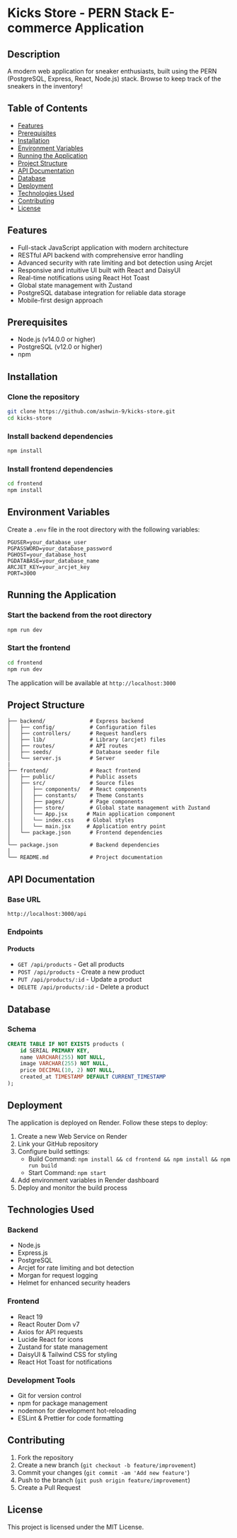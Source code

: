 # Kicks Store - PERN Stack E-commerce Application

## Description
A modern web application for sneaker enthusiasts, built using the PERN (PostgreSQL, Express, React, Node.js) stack. Browse to keep track of the sneakers in the inventory!

## Table of Contents
- [Features](#features)
- [Prerequisites](#prerequisites)
- [Installation](#installation)
- [Environment Variables](#environment-variables)
- [Running the Application](#running-the-application)
- [Project Structure](#project-structure)
- [API Documentation](#api-documentation)
- [Database](#database)
- [Deployment](#deployment)
- [Technologies Used](#technologies-used)
- [Contributing](#contributing)
- [License](#license)

## Features
- Full-stack JavaScript application with modern architecture
- RESTful API backend with comprehensive error handling
- Advanced security with rate limiting and bot detection using Arcjet
- Responsive and intuitive UI built with React and DaisyUI
- Real-time notifications using React Hot Toast
- Global state management with Zustand
- PostgreSQL database integration for reliable data storage
- Mobile-first design approach

## Prerequisites
- Node.js (v14.0.0 or higher)
- PostgreSQL (v12.0 or higher)
- npm

## Installation

### Clone the repository
```bash
git clone https://github.com/ashwin-9/kicks-store.git
cd kicks-store
```

### Install backend dependencies
```bash
npm install
```

### Install frontend dependencies
```bash
cd frontend
npm install
```

## Environment Variables
Create a `.env` file in the root directory with the following variables:

```
PGUSER=your_database_user
PGPASSWORD=your_database_password
PGHOST=your_database_host
PGDATABASE=your_database_name
ARCJET_KEY=your_arcjet_key
PORT=3000
```

## Running the Application

### Start the backend from the root directory
```bash
npm run dev
```

### Start the frontend
```bash
cd frontend
npm run dev
```

The application will be available at `http://localhost:3000`

## Project Structure
```
├── backend/              # Express backend
│   ├── config/           # Configuration files
│   ├── controllers/      # Request handlers
│   ├── lib/              # Library (arcjet) files
│   ├── routes/           # API routes
│   ├── seeds/            # Database seeder file
│   └── server.js         # Server
|
├── frontend/             # React frontend
│   ├── public/           # Public assets
│   ├── src/              # Source files
│   │   ├── components/   # React components
│   │   ├── constants/    # Theme Constants
│   │   ├── pages/        # Page components
│   │   ├── store/        # Global state management with Zustand
│   │   └── App.jsx      # Main application component
│   │   └── index.css    # Global styles
│   │   └── main.jsx     # Application entry point
│   └── package.json      # Frontend dependencies
│
└── package.json          # Backend dependencies
│
└── README.md             # Project documentation
```

## API Documentation
### Base URL
`http://localhost:3000/api`

### Endpoints
#### Products
- `GET /api/products` - Get all products
- `POST /api/products` - Create a new product
- `PUT /api/products/:id` - Update a product
- `DELETE /api/products/:id` - Delete a product

## Database
### Schema
```sql
CREATE TABLE IF NOT EXISTS products (
    id SERIAL PRIMARY KEY,
    name VARCHAR(255) NOT NULL,
    image VARCHAR(255) NOT NULL,
    price DECIMAL(10, 2) NOT NULL,
    created_at TIMESTAMP DEFAULT CURRENT_TIMESTAMP
);
```

## Deployment
The application is deployed on Render. Follow these steps to deploy:

1. Create a new Web Service on Render
2. Link your GitHub repository
3. Configure build settings:
   - Build Command: `npm install && cd frontend && npm install && npm run build`
   - Start Command: `npm start`
4. Add environment variables in Render dashboard
5. Deploy and monitor the build process

## Technologies Used
### Backend
- Node.js
- Express.js
- PostgreSQL
- Arcjet for rate limiting and bot detection
- Morgan for request logging
- Helmet for enhanced security headers

### Frontend
- React 19
- React Router Dom v7
- Axios for API requests
- Lucide React for icons
- Zustand for state management
- DaisyUI & Tailwind CSS for styling
- React Hot Toast for notifications

### Development Tools
- Git for version control
- npm for package management
- nodemon for development hot-reloading
- ESLint & Prettier for code formatting

## Contributing
1. Fork the repository
2. Create a new branch (`git checkout -b feature/improvement`)
3. Commit your changes (`git commit -am 'Add new feature'`)
4. Push to the branch (`git push origin feature/improvement`)
5. Create a Pull Request

## License
This project is licensed under the MIT License.